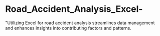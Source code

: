 # Road_Accident_Analysis_Excel- 
"Utilizing Excel for road accident analysis streamlines data management and enhances insights into contributing factors and patterns.
